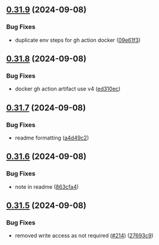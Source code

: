 ## [0.31.9](https://github.com/EddieHubCommunity/HealthCheck/compare/v0.31.8...v0.31.9) (2024-09-08)


### Bug Fixes

* duplicate env steps for gh action docker ([09e61f3](https://github.com/EddieHubCommunity/HealthCheck/commit/09e61f303501f8172abc58cc592637f8c3976078))



## [0.31.8](https://github.com/EddieHubCommunity/HealthCheck/compare/v0.31.7...v0.31.8) (2024-09-08)


### Bug Fixes

* docker gh action artifact use v4 ([ed310ec](https://github.com/EddieHubCommunity/HealthCheck/commit/ed310ecd706be7731f9e63cbf3bbaa3762e43d80))



## [0.31.7](https://github.com/EddieHubCommunity/HealthCheck/compare/v0.31.6...v0.31.7) (2024-09-08)


### Bug Fixes

* readme formatting ([a4d49c2](https://github.com/EddieHubCommunity/HealthCheck/commit/a4d49c2169a2545fe5b7b254f1af19cfb69f54bf))



## [0.31.6](https://github.com/EddieHubCommunity/HealthCheck/compare/v0.31.5...v0.31.6) (2024-09-08)


### Bug Fixes

* note in readme ([863cfa4](https://github.com/EddieHubCommunity/HealthCheck/commit/863cfa45f88f4b779e32219a50204b9cf1e97dce))



## [0.31.5](https://github.com/EddieHubCommunity/HealthCheck/compare/v0.31.4...v0.31.5) (2024-09-08)


### Bug Fixes

* removed write access as not required ([#214](https://github.com/EddieHubCommunity/HealthCheck/issues/214)) ([27693c9](https://github.com/EddieHubCommunity/HealthCheck/commit/27693c912e014b19e19dc215a7d3f08356ba475e))



